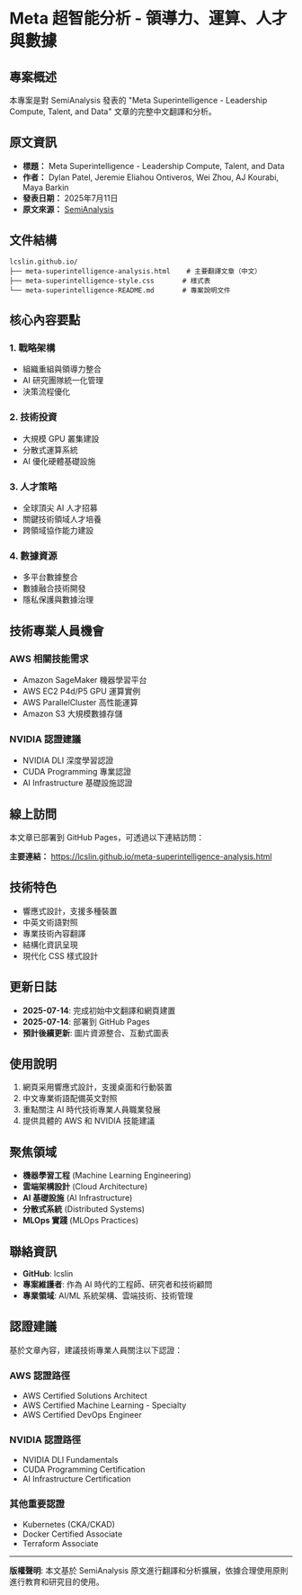 # Meta 超智能分析 - 領導力、運算、人才與數據

## 專案概述

本專案是對 SemiAnalysis 發表的 "Meta Superintelligence - Leadership Compute, Talent, and Data" 文章的完整中文翻譯和分析。

## 原文資訊

- **標題：** Meta Superintelligence - Leadership Compute, Talent, and Data
- **作者：** Dylan Patel, Jeremie Eliahou Ontiveros, Wei Zhou, AJ Kourabi, Maya Barkin
- **發表日期：** 2025年7月11日
- **原文來源：** [SemiAnalysis](https://semianalysis.com/2025/07/11/meta-superintelligence-leadership-compute-talent-and-data/)

## 文件結構

```
lcslin.github.io/
├── meta-superintelligence-analysis.html    # 主要翻譯文章（中文）
├── meta-superintelligence-style.css       # 樣式表
└── meta-superintelligence-README.md       # 專案說明文件
```

## 核心內容要點

### 1. 戰略架構
- 組織重組與領導力整合
- AI 研究團隊統一化管理
- 決策流程優化

### 2. 技術投資
- 大規模 GPU 叢集建設
- 分散式運算系統
- AI 優化硬體基礎設施

### 3. 人才策略
- 全球頂尖 AI 人才招募
- 關鍵技術領域人才培養
- 跨領域協作能力建設

### 4. 數據資源
- 多平台數據整合
- 數據融合技術開發
- 隱私保護與數據治理

## 技術專業人員機會

### AWS 相關技能需求
- Amazon SageMaker 機器學習平台
- AWS EC2 P4d/P5 GPU 運算實例
- AWS ParallelCluster 高性能運算
- Amazon S3 大規模數據存儲

### NVIDIA 認證建議
- NVIDIA DLI 深度學習認證
- CUDA Programming 專業認證
- AI Infrastructure 基礎設施認證

## 線上訪問

本文章已部署到 GitHub Pages，可透過以下連結訪問：

**主要連結：** https://lcslin.github.io/meta-superintelligence-analysis.html

## 技術特色

- 響應式設計，支援多種裝置
- 中英文術語對照
- 專業技術內容翻譯
- 結構化資訊呈現
- 現代化 CSS 樣式設計

## 更新日誌

- **2025-07-14**: 完成初始中文翻譯和網頁建置
- **2025-07-14**: 部署到 GitHub Pages
- **預計後續更新**: 圖片資源整合、互動式圖表

## 使用說明

1. 網頁采用響應式設計，支援桌面和行動裝置
2. 中文專業術語配備英文對照
3. 重點關注 AI 時代技術專業人員職業發展
4. 提供具體的 AWS 和 NVIDIA 技能建議

## 聚焦領域

- **機器學習工程** (Machine Learning Engineering)
- **雲端架構設計** (Cloud Architecture)
- **AI 基礎設施** (AI Infrastructure)
- **分散式系統** (Distributed Systems)
- **MLOps 實踐** (MLOps Practices)

## 聯絡資訊

- **GitHub**: lcslin
- **專案維護者**: 作為 AI 時代的工程師、研究者和技術顧問
- **專業領域**: AI/ML 系統架構、雲端技術、技術管理

## 認證建議

基於文章內容，建議技術專業人員關注以下認證：

### AWS 認證路徑
- AWS Certified Solutions Architect
- AWS Certified Machine Learning - Specialty
- AWS Certified DevOps Engineer

### NVIDIA 認證路徑
- NVIDIA DLI Fundamentals
- CUDA Programming Certification
- AI Infrastructure Certification

### 其他重要認證
- Kubernetes (CKA/CKAD)
- Docker Certified Associate
- Terraform Associate

---

**版權聲明**: 本文基於 SemiAnalysis 原文進行翻譯和分析擴展，依據合理使用原則進行教育和研究目的使用。